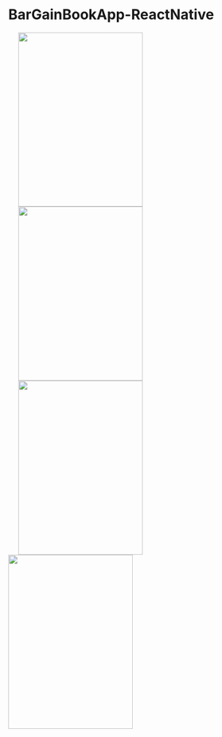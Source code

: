 # BarGainBookApp-ReactNative
<div style="display:inline-block">
<img src="https://firebasestorage.googleapis.com/v0/b/fir-test-a3cb2.appspot.com/o/bargainbook%2Fsign.png?alt=media&token=c73589e1-336c-4749-85cb-6e3e8ecd2cdc" width="250" height="350" style="margin-left:20px" />
<img src="https://firebasestorage.googleapis.com/v0/b/fir-test-a3cb2.appspot.com/o/bargainbook%2FImage%206.png?alt=media&token=b94b0455-347e-425c-8e9a-a9186dda75fe" width="250" height="350" style="margin-left:20px"/>
<img src="https://firebasestorage.googleapis.com/v0/b/fir-test-a3cb2.appspot.com/o/bargainbook%2FImage%208.png?alt=media&token=3dfeeabd-854a-4745-b253-0d7024d39ff6" width="250" height="350" style="margin-left:20px"/>
<img src="https://firebasestorage.googleapis.com/v0/b/fir-test-a3cb2.appspot.com/o/bargainbook%2FImage%2011.png?alt=media&token=172f5c15-56c5-40cc-92ed-394dfe5fbf77" width="250" height="350" />

<div>